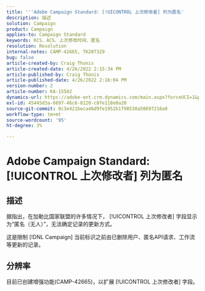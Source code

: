 ```yaml
---
title: '''Adobe Campaign Standard: [!UICONTROL 上次修改者] 列为匿名'
description: 描述
solution: Campaign
product: Campaign
applies-to: Campaign Standard
keywords: KCS、ACS、上次修改时间、匿名
resolution: Resolution
internal-notes: CAMP-42665, TK207329
bug: false
article-created-by: Craig Thonis
article-created-date: 4/26/2022 2:15:34 PM
article-published-by: Craig Thonis
article-published-date: 4/26/2022 2:16:04 PM
version-number: 2
article-number: KA-15502
dynamics-url: https://adobe-ent.crm.dynamics.com/main.aspx?forceUCI=1&pagetype=entityrecord&etn=knowledgearticle&id=9aacac50-6bc5-ec11-a7b6-0022480a138b
exl-id: 45445d3a-6897-46c6-8120-c8fe118e0a20
source-git-commit: 0c3e421beca46d9fe1952b1f98538a50697216a0
workflow-type: tm+mt
source-wordcount: '95'
ht-degree: 3%

---
```


# Adobe Campaign Standard: [!UICONTROL 上次修改者] 列为匿名

## 描述


据指出，在加勒比国家联盟的许多情况下， [!UICONTROL 上次修改者] 字段显示为“匿名（无人）”，无法确定记录的更新方式。

这是限制 [!DNL Campaign] 当前标识之前由已删除用户、匿名API请求、工作流等更新的记录。


## 分辨率


目前已创建增强功能(CAMP-42665)，以扩展 [!UICONTROL 上次修改者] 字段。
